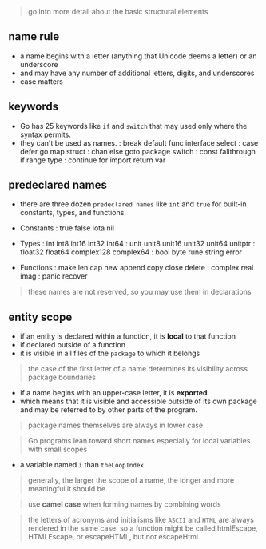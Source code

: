 > go into more detail about the basic structural elements

## name rule

- a name begins with a letter (anything that Unicode deems a letter) or an underscore
- and may have any number of additional letters, digits, and underscores
- case matters

## keywords

- Go has 25 keywords like `if` and `switch` that may used only where the syntax permits.
- they can't be used as names.
: break default func interface select
: case defer go map struct 
: chan else goto package switch
: const fallthrough if range type
: continue for import return var

## predeclared names

- there are three dozen `predeclared names` like `int` and `true` for built-in constants, types, and functions.
- Constants 
: true false iota nil

- Types
: int int8 int16 int32 int64
: unit unit8 unit16 unit32 unit64 unitptr
: float32 float64 complex128 complex64
: bool byte rune string error

- Functions
: make len cap new append copy close delete
: complex real imag
: panic recover

> these names are not reserved, so you may use them in declarations

## entity scope

- if an entity is declared within a function, it is **local** to that function
- if declared outside of a function
- it is visible in all files of the `package` to which it belongs

> the case of the first letter of a name determines its visibility across package boundaries
- if a name begins with an upper-case letter, it is **exported**
- which means that it is visible and accessible outside of its own package and may be referred to by other parts of the program.

> package names themselves are always in lower case.

> Go programs lean toward short names
> especially for local variables with small scopes
- a variable named `i` than `theLoopIndex`

> generally, the larger the scope of a name, the longer and more meaningful it should be.

> use **camel case** when forming names by combining words

> the letters of acronyms and initialisms like `ASCII` and `HTML` are always rendered in the same case.
> so a function might be called htmlEscape, HTMLEscape, or escapeHTML, but not escapeHtml.
